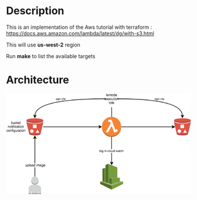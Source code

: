 # Description

This is an implementation of the Aws tutorial with terraform : https://docs.aws.amazon.com/lambda/latest/dg/with-s3.html

This will use **us-west-2** region

Run **make** to list the available targets

# Architecture

![](files/CreateThumbnail.png)
